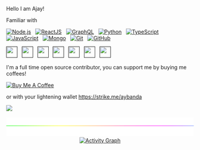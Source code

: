 Hello I am Ajay!
    
Familiar with

<a href="" target="_blank" title="Node.js" rel="noreferrer"><img src="https://www.vectorlogo.zone/logos/nodejs/nodejs-icon.svg" alt="Node.js" width="30" height="30"/></a>&nbsp;&nbsp;
<a href="" target="_blank" title="ReactJS" rel="noreferrer"><img src="https://www.vectorlogo.zone/logos/reactjs/reactjs-icon.svg" alt="ReactJS" width="30" height="30"/></a>&nbsp;&nbsp;
<a href="" target="_blank" title="GraphQL" rel="noreferrer"><img src="https://upload.wikimedia.org/wikipedia/commons/thumb/1/17/GraphQL_Logo.svg/2048px-GraphQL_Logo.svg.png" alt="GraphQL" width="30" height="30"/></a>&nbsp;&nbsp;
<a href="" target="_blank" title="Python" rel="noreferrer"><img src="https://www.vectorlogo.zone/logos/python/python-icon.svg" alt="Python" width="30" height="30"/></a>&nbsp;&nbsp;
<a href="" target="_blank" title="TypeScript" rel="noreferrer"><img src="https://www.vectorlogo.zone/logos/typescriptlang/typescriptlang-icon.svg" alt="TypeScript" width="30" height="30"/></a>&nbsp;&nbsp;
<a href="" target="_blank" title="JavaScript" rel="noreferrer"><img src="https://www.freepnglogos.com/uploads/javascript-png/javascript-vector-logo-yellow-png-transparent-javascript-vector-12.png" alt="JavaScript" width="30" height="30"/></a>&nbsp;&nbsp;
<a href="" target="_blank" title="MongoDB" rel="noreferrer"><img src="https://www.vectorlogo.zone/logos/mongodb/mongodb-icon.svg" alt="Mongo" width="30" height="30"/></a>&nbsp;&nbsp;
<a href="" target="_blank" title="Git" rel="noreferrer"><img src="https://www.vectorlogo.zone/logos/git-scm/git-scm-icon.svg" alt="Git" width="30" height="30"/></a>&nbsp;&nbsp;
<a href="" target="_blank" title="GitHub" rel="noreferrer"><img src="https://www.vectorlogo.zone/logos/github/github-tile.svg" alt="GitHub" width="30" height="30"/></a>&nbsp;&nbsp;




<a href="" title="C" target="_blank" rel="noreferrer"><img src="https://upload.wikimedia.org/wikipedia/commons/1/19/C_Logo.png" alt="" width="30" height="30"/></a>&nbsp;&nbsp;
<a href="" title="C++" target="_blank" rel="noreferrer"><img src="https://upload.wikimedia.org/wikipedia/commons/thumb/1/18/ISO_C%2B%2B_Logo.svg/1822px-ISO_C%2B%2B_Logo.svg.png" alt="" width="30" height="30"/></a>&nbsp;&nbsp;
<a href="" title="HTML" target="_blank" rel="noreferrer"><img src="https://www.vectorlogo.zone/logos/w3_html5/w3_html5-icon.svg" alt="" width="30" height="30"/></a>&nbsp;&nbsp;
<a href="" title="CSS" target="_blank" rel="noreferrer"><img src="https://www.vectorlogo.zone/logos/w3_css/w3_css-icon.svg" alt="" width="30" height="30"/></a>&nbsp;&nbsp;
<a href="" title="PostgreSQL" target="_blank" rel="noreferrer"><img src="https://www.vectorlogo.zone/logos/postgresql/postgresql-icon.svg" alt="" width="30" height="30"/></a>&nbsp;&nbsp;
<a href="" title="Postman" target="_blank" rel="noreferrer"><img src="https://www.vectorlogo.zone/logos/getpostman/getpostman-icon.svg" alt="" width="30" height="30"/></a>&nbsp;&nbsp;
<a href="" title="Docker" target="_blank" rel="noreferrer"><img src="https://www.vectorlogo.zone/logos/docker/docker-icon.svg" alt="" width="30" height="30"/></a>&nbsp;&nbsp;
<!-- <a href="" title="Kubernetes" target="_blank" rel="noreferrer"><img src="https://www.vectorlogo.zone/logos/kubernetes/kubernetes-icon.svg" alt="" width="30" height="30"/></a>&nbsp;&nbsp;

<!---
aybanda/aybanda is a ✨ special ✨ repository because its `README.md` (this file) appears on your GitHub profile.
You can click the Preview link to take a look at your changes.
--->
I'm a full time open source contributor, you can support me by buying me coffees!

<a href="https://www.buymeacoffee.com/aybanda" target="_blank"><img src="https://cdn.buymeacoffee.com/buttons/v2/default-yellow.png" alt="Buy Me A Coffee" style="height: 40px !important;width: 157px !important;" ></a>

or with your lightening wallet
 https://strike.me/aybanda

[![](https://visitcount.itsvg.in/api?id=aybanda&icon=0&color=0)](https://visitcount.itsvg.in)


<div align=center>
   <a href="https://github.com/aybanda">
   <img height=50 width=100% src="https://raw.githubusercontent.com/Sabyasachi-Seal/Sabyasachi-Seal/ouput/divider.gif">
   </a>
</div>


<div align=center>
   <a href="https://github.com/aybanda">
   <img alt="Activity Graph" src="https://github-readme-activity-graph.vercel.app/graph?username=aybanda&theme=redical&hide_border=true" />
   </a>
</div>
<h2></h2>

